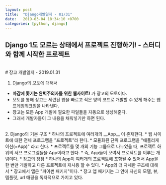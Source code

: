 ```yaml
---
layout: post
title:  "Django개발일지 - 01/31"
date:   2019-03-04 18:34:10 +0700
categories: [python, django]
---
```


## Django 1도 모르는 상태에서 프로젝트 진행하기! - 스터디와 함께 시작한 프로젝트
<br>
# 장고 개발일지 - 2019.01.31

1. Django의 모토에 대해서
  * __마감에 쫓기는 완벽주의자를 위한 웹사이트!__ 가 장고의 모토이다.
  * 모토를 통해 장고는 세련된 웹을 빠르고 적은 양의 코드로 개발할 수 있게 해주는 웹 프레임워크임을 나타낸다.
  * 장고는 모든 App 개발에 필요한 파일들을 자동으로 생성해준다.
  * 그래서 개발자들이 그 내용을 채워넣기만 하면 된다.
<br>
2. Django의 기본 구조
  * 하나의 프로젝트에 여러개의 __App__ 이 존재한다.
    * 웹 사이트에 대한 전체 프로그램을 "프로젝트"라 한다.
    * 모듈화된 단위 프로그램을 "애플리케이션(=App)" 라고 한다.
    * 프로젝트를 몇 개의 기능 그룹으로 나누었을 때, 프로젝트 하위의 서브 프로그램들을 App이라고 한다.
    * 즉, App들이 모여서 프로젝트를 이루는 개념이다.
  * 장고의 장점
    * 하나의 App이 여러개의 프로젝트에 포함될 수 있어서 App을 한 번만 개발하고 다른 프로젝트에 재사용 할 수 있다.
  * App의 더 자세한 구조에 대해서
    * 장고에서 앱은 "파이썬 패키지"이다.
    * 장고 앱 패키지는 그 안에 자신의 모델, 뷰, 템플릿, url 매핑을 독자적으로 가지고 있다.
